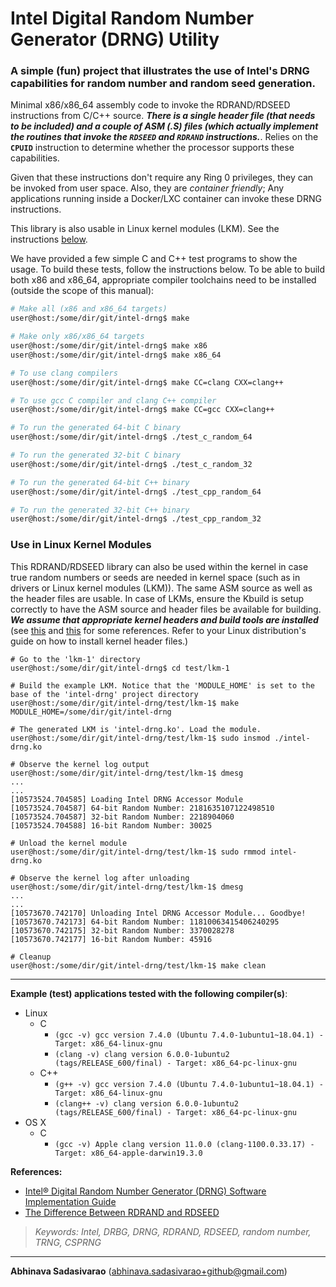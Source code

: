 # Intel Digital Random Number Generator (DRNG) Utility
### A simple (fun) project that illustrates the use of Intel's DRNG capabilities for random number and random seed generation.

Minimal x86/x86_64 assembly code to invoke the RDRAND/RDSEED instructions from C/C++ source. **_There is a single header file (that needs to be included) and a couple of ASM (.S) files (which actually implement the routines that invoke the `RDSEED` and `RDRAND` instructions._**. Relies on the **`CPUID`** instruction to determine whether the processor supports these capabilities.

Given that these instructions don't require any Ring 0 privileges, they can be invoked from user space. Also, they are _container friendly_; Any applications running inside a Docker/LXC container can invoke these DRNG instructions.

This library is also usable in Linux kernel modules (LKM). See the instructions [below](#use-in-linux-kernel-modules).

We have provided a few simple C and C++ test programs to show the usage. To build these tests, follow the instructions below. To be able to build both x86 and x86_64, appropriate compiler toolchains need to be installed (outside the scope of this manual):

```bash
# Make all (x86 and x86_64 targets)
user@host:/some/dir/git/intel-drng$ make

# Make only x86/x86_64 targets
user@host:/some/dir/git/intel-drng$ make x86
user@host:/some/dir/git/intel-drng$ make x86_64

# To use clang compilers
user@host:/some/dir/git/intel-drng$ make CC=clang CXX=clang++

# To use gcc C compiler and clang C++ compiler
user@host:/some/dir/git/intel-drng$ make CC=gcc CXX=clang++

# To run the generated 64-bit C binary
user@host:/some/dir/git/intel-drng$ ./test_c_random_64

# To run the generated 32-bit C binary
user@host:/some/dir/git/intel-drng$ ./test_c_random_32

# To run the generated 64-bit C++ binary
user@host:/some/dir/git/intel-drng$ ./test_cpp_random_64

# To run the generated 32-bit C++ binary
user@host:/some/dir/git/intel-drng$ ./test_cpp_random_32
```

### Use in Linux Kernel Modules

This RDRAND/RDSEED library can also be used within the kernel in case true random numbers or seeds are needed in kernel space (such as in drivers or Linux kernel modules (LKM)). The same ASM source as well as the header files are usable. In case of LKMs, ensure the Kbuild is setup correctly to have the ASM source and header files be available for building. **_We assume that appropriate kernel headers and build tools are installed_** (see [this](https://kernelnewbies.org/KernelHeaders) and [this](https://www.kernel.org/doc/Documentation/kbuild/modules.txt) for some references. Refer to your Linux distribution's guide on how to install kernel header files.)

```
# Go to the 'lkm-1' directory
user@host:/some/dir/git/intel-drng$ cd test/lkm-1

# Build the example LKM. Notice that the 'MODULE_HOME' is set to the base of the 'intel-drng' project directory
user@host:/some/dir/git/intel-drng/test/lkm-1$ make MODULE_HOME=/some/dir/git/intel-drng

# The generated LKM is 'intel-drng.ko'. Load the module.
user@host:/some/dir/git/intel-drng/test/lkm-1$ sudo insmod ./intel-drng.ko

# Observe the kernel log output
user@host:/some/dir/git/intel-drng/test/lkm-1$ dmesg
...
...
[10573524.704585] Loading Intel DRNG Accessor Module
[10573524.704587] 64-bit Random Number: 2181635107122498510
[10573524.704587] 32-bit Random Number: 2218904060
[10573524.704588] 16-bit Random Number: 30025

# Unload the kernel module
user@host:/some/dir/git/intel-drng/test/lkm-1$ sudo rmmod intel-drng.ko

# Observe the kernel log after unloading
user@host:/some/dir/git/intel-drng/test/lkm-1$ dmesg
...
...
[10573670.742170] Unloading Intel DRNG Accessor Module... Goodbye!
[10573670.742173] 64-bit Random Number: 11810063415406240295
[10573670.742175] 32-bit Random Number: 3370028278
[10573670.742177] 16-bit Random Number: 45916

# Cleanup
user@host:/some/dir/git/intel-drng/test/lkm-1$ make clean
```
---
**Example (test) applications tested with the following compiler(s)**:
 * Linux
     * C
         * `(gcc -v) gcc version 7.4.0 (Ubuntu 7.4.0-1ubuntu1~18.04.1) - Target: x86_64-linux-gnu`
         * `(clang -v) clang version 6.0.0-1ubuntu2 (tags/RELEASE_600/final) - Target: x86_64-pc-linux-gnu`
     * C++
         * `(g++ -v) gcc version 7.4.0 (Ubuntu 7.4.0-1ubuntu1~18.04.1) - Target: x86_64-linux-gnu`
         * `(clang++ -v) clang version 6.0.0-1ubuntu2 (tags/RELEASE_600/final) - Target: x86_64-pc-linux-gnu`
 * OS X
     * C
         * `(gcc -v) Apple clang version 11.0.0 (clang-1100.0.33.17) - Target: x86_64-apple-darwin19.3.0`

**References:**
  * [Intel® Digital Random Number Generator (DRNG) Software Implementation Guide](https://software.intel.com/en-us/articles/intel-digital-random-number-generator-drng-software-implementation-guide "Intel DRNG")
  * [The Difference Between RDRAND and RDSEED](https://software.intel.com/en-us/blogs/2012/11/17/the-difference-between-rdrand-and-rdseed "RDRAND and RDSEED")

> _Keywords: Intel, DRBG, DRNG, RDRAND, RDSEED, random number, TRNG, CSPRNG_

---
**Abhinava Sadasivarao** (abhinava.sadasivarao+github@gmail.com)
